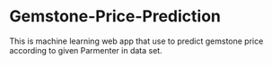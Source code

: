 # Gemstone-Price-Prediction
This is machine learning web app that use to predict gemstone price according to given Parmenter in data set.
